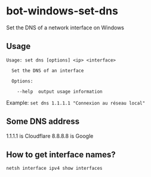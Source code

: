 # bot-windows-set-dns

Set the DNS of a network interface on Windows

## Usage

```
Usage: set dns [options] <ip> <interface>

  Set the DNS of an interface

  Options:

    --help  output usage information
```

Example: `set dns 1.1.1.1 "Connexion au réseau local"`

## Some DNS address

1.1.1.1 is Cloudflare
8.8.8.8 is Google

## How to get interface names?

```
netsh interface ipv4 show interfaces
```
